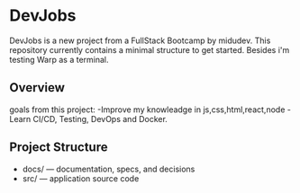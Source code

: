 # DevJobs

DevJobs is a new project from a FullStack Bootcamp by midudev.
This repository currently contains a minimal structure to get started.
Besides i'm testing Warp as a terminal.

## Overview
goals from this project: 
-Improve my knowleadge in js,css,html,react,node
-Learn CI/CD, Testing, DevOps and Docker.

## Project Structure
- docs/ — documentation, specs, and decisions
- src/ — application source code

